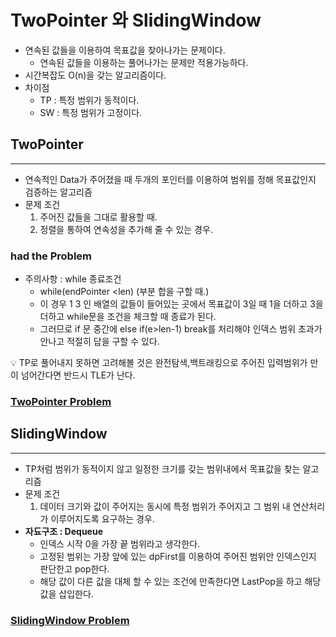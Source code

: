 # TwoPointer 와 SlidingWindow
- 연속된 값들을 이용하여 목표값을 찾아나가는 문제이다.
  - 연속된 값들을 이용하는 풀어나가는 문제만 적용가능하다.
- 시간복잡도 O(n)을 갖는 알고리즘이다.
- 차이점
    - TP : 특정 범위가 동적이다.
    - SW : 특정 범위가 고정이다.


## TwoPointer

---
- 연속적인 Data가 주어졌을 때 두개의 포인터를 이용하여 범위를 정해 목표값인지 검증하는 알고리즘
- 문제 조건
    1. 주어진 값들을 그대로 활용할 때.
    2. 정렬을 통하여 연속성을 추가해 줄 수 있는 경우.


### had the Problem

- 주의사항 : while 종료조건
    - while(endPointer <len) (부분 합을 구할 때.) 
    - 이 경우  1 3 인 배열의 값들이 들어있는 곳에서 목표값이 3일 때 1을 더하고 3을 더하고 while문을 조건을 체크할 때 종료가 된다.
    - 그러므로 if 문 중간에 else if(e>len-1) break를 처리해야 인덱스 범위 초과가 안나고 적절히 답을 구할 수 있다. 

    
💡 TP로 풀어내지 못하면 고려해볼 것은 완전탐색,백트래킹으로 주어진 입력범위가 만이 넘어간다면 반드시 TLE가 난다.

### [TwoPointer Problem](./TwoPointer/zTwoPointer.md)

## SlidingWindow

---
- TP처럼 범위가 동적이지 않고 일정한 크기를 갖는 범위내에서 목표값을 찾는 알고리즘
- 문제 조건
    1. 데이터 크기와 값이 주어지는 동시에 특정 범위가 주어지고 그 범위 내 연산처리가 이루어지도록 요구하는 경우. 
- **자됴구조 : Dequeue**
    - 인덱스 시작 0을 가장 끝 범위라고 생각한다.
    - 고정된 범위는 가장 앞에 있는 dpFirst를 이용하여 주어진 범위안 인덱스인지 판단한고 pop한다.
    - 해당 값이 다른 값을 대체 할 수 있는 조건에 만족한다면 LastPop을 하고 해당 값을 삽입한다.

### [SlidingWindow Problem](./SlidingWindow/zSlidingWindow.md)

